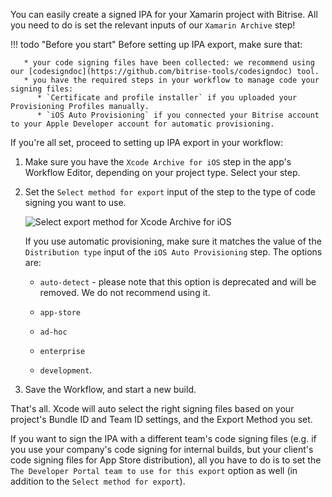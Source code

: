 You can easily create a signed IPA for your Xamarin project with Bitrise. All you need to do is set the relevant inputs of our `Xamarin Archive` step!

!!! todo "Before you start"
    Before setting up IPA export, make sure that:

       * your code signing files have been collected: we recommend using our [codesigndoc](https://github.com/bitrise-tools/codesigndoc) tool.
       * you have the required steps in your workflow to manage code your signing files:
          * `Certificate and profile installer` if you uploaded your Provisioning Profiles manually.
          * `iOS Auto Provisioning` if you connected your Bitrise account to your Apple Developer account for automatic provisioning.

If you're all set, proceed to setting up IPA export in your workflow:

1. Make sure you have the `Xcode Archive for iOS` step in the app's Workflow Editor, depending on your project type. Select your step.

1. Set the `Select method for export` input of the step to the type of code signing you want to use.

    ![Select export method for Xcode Archive for iOS](../img/code-signing/ios-code-signing/xcode-archive-export-method.png)

    If you use automatic provisioning, make sure it matches the value of the `Distribution type` input of the `iOS Auto Provisioning` step. The options are:

    * `auto-detect` - please note that this option is deprecated and will be removed. We do not recommend using it.

    * `app-store`

    * `ad-hoc`

    * `enterprise`

    * `development`.

1. Save the Workflow, and start a new build.

That's all. Xcode will auto select the right signing files based on your project's Bundle ID and
Team ID settings, and the Export Method you set.

If you want to sign the IPA with a different team's code signing files (e.g.
if you use your company's code signing for internal builds, but your client's
code signing files for App Store distribution), all you have to do is to set
the `The Developer Portal team to use for this export` option as well (in addition
to the `Select method for export`).

